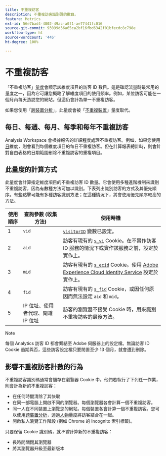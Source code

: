 ```yaml
---
title: 不重複訪客
description: 不重複訪客識別碼的數目。
feature: Metrics
exl-id: 56e7bad4-4802-49ac-a0f1-ae77441fc016
source-git-commit: 93099d36a65ca2bf16fbd6342f01bfecdc8c798e
workflow-type: ht
source-wordcount: '446'
ht-degree: 100%

---
```


# 不重複訪客

「不重複訪客」[量度](overview.md)會顯示該維度項目的訪客 ID 數目。這是確認流量時最常用的量度之一，因為它可讓您概略了解維度項目的使用頻率。例如，某位訪客可能在一個月內每天造訪您的網站，但這仍會計為單一不重複訪客。

如果您使用「[跨裝置分析](../cda/overview.md)」，此量度會被「[不重複裝置](unique-devices.md)」量度取代。

## 每日、每週、每月、每季和每年不重複訪客

Analysis Workspace 會根據報告的詳細程度處理不重複訪客。例如，如果您使用[日](../dimensions/day.md)維度，則會看到每個維度項目的每日不重複訪客。但在計算報表總計時，則會針對自由表格的日期範圍刪除不重複訪客的重複項目。

## 此量度的計算方式

此量度會計算指定維度項目的不重複訪客 ID 數量。它會使用多種進階機制來識別不重複訪客，因為有數種方法可加以識別。下表列出識別訪客的方式及其優先順序。有些點擊可能有多種訪客識別方法；在這種情況下，將會使用優先順序較高的方法。

| 使用順序 | 查詢參數 (收集方法) | 使用時機 |
| --- | --- | --- |
| 1 | `vid` | [`visitorID`](/help/implement/vars/config-vars/visitorid.md) 變數已設定。 |
| 2 | `aid` | 訪客有現有的 [`s_vi`](https://experienceleague.adobe.com/docs/core-services/interface/ec-cookies/cookies-analytics.html) Cookie。在不實作訪客 ID 服務的情況下或實作該服務之前，設定於實作上。 |
| 3 | `mid` | 訪客有現有的 [`s_ecid`](https://experienceleague.adobe.com/docs/core-services/interface/ec-cookies/cookies-analytics.html) Cookie。使用 [Adobe Experience Cloud Identity Service](https://experienceleague.adobe.com/docs/id-service/using/home.html) 設定於實作上。 |
| 4 | `fid` | 訪客有現有的 [`s_fid`](https://experienceleague.adobe.com/docs/core-services/interface/ec-cookies/cookies-analytics.html) Cookie，或因任何原因而無法設定 `aid` 和 `mid`。 |
| 5 | IP 位址、使用者代理、閘道 IP 位址 | 訪客的瀏覽器不接受 Cookie 時，用來識別不重複訪客的最後方法。 |

>[!NOTE]
>
>每個 Analytics 訪客 ID 都會繫結至 Adobe 伺服器上的設定檔。無論訪客 ID Cookie 過期與否，這些訪客設定檔只要閒置至少 13 個月，就會遭到刪除。

## 影響不重複訪客計數的行為

不重複訪客識別碼通常會儲存在瀏覽器 Cookie 中。他們若執行了下列任一作業，則會計為新的不重複訪客：

* 在任何時間清除了其快取
* 在同一部電腦上開啟不同的瀏覽器。每個瀏覽器各會計算一個不重複訪客。
* 同一人在不同裝置上瀏覽您的網站。每個裝置各會計算一個不重複訪客。您可以使用[跨裝置分析](../cda/overview.md)，透過[人物](people.md)量度將訪客結合在一起。
* 開啟私人瀏覽工作階段 (例如 Chrome 的 Incognito 索引標籤)。

只要保留 Cookie 識別碼，就&#x200B;*不會*&#x200B;計算新的不重複訪客：

* 長時間關閉其瀏覽器
* 將其瀏覽器升級至最新版本
